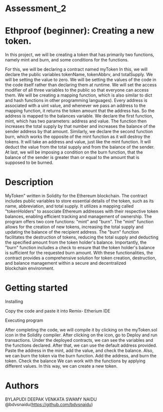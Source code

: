 # Assessment_2
# Ethproof (beginner): Creating a new token.

In this project, we will be creating a token that has primarily two functions, namely mint and burn, and some conditions for the functions.

For this, we will be declaring a contract named myToken In this, we will declare the public variables tokenName, tokenAbbrv, and totalSupply. We will be setting the value to zero. We will be setting the values of the code in the code itself rather than declaring them at runtime. We will set the access modifier of all three variables to the public so that everyone can access them. We will be creating a mapping function, which is also similar to dict and hash functions in other programming languages). Every address is associated with a uint value, and whenever we pass an address to the mapping function, it returns the token amount that the address has. So the address is mapped to the balances variable. We declare the first function, mint, which has two parameters: address and value. The function then increases the total supply by that number and increases the balance of the sender address by that amount. Similarly, we declare the second function burn, which works the opposite of the mint function as it will destroy the tokens. It will take an address and value, just like the mint function. It will deduct the value from the total supply and from the balance of the sender. At last, we will be imposing a condition on the burn function, that the balance of the sender is greater than or equal to the amount that is supposed to be burned. 

# Description

MyToken" written in Solidity for the Ethereum blockchain. The contract includes public variables to store essential details of the token, such as its name, abbreviation, and total supply. It utilizes a mapping called "tokenHolders" to associate Ethereum addresses with their respective token balances, enabling efficient tracking and management of ownership. The program offers two core functions: "mint" and "burn". The "mint" function allows for the creation of new tokens, increasing the total supply and updating the balance of the recipient address. The "burn" function facilitates the destruction of tokens, reducing the total supply and deducting the specified amount from the token holder's balance. Importantly, the "burn" function includes a check to ensure that the token holder's balance is sufficient for the requested burn amount. With these functionalities, the contract provides a comprehensive solution for token creation, destruction, and balance management within a secure and decentralized blockchain environment.


# Getting started

Installing

Copy the code and paste it into Remix- Etherium IDE

Executing program

After completing the code, we will compile it by clicking on the myToken.sol icon in the Solidity compiler. After clicking on the icon, go to Deploy and run transactions. Under the deployed contracts, we can see the variables and the functions declared. After that, we can use the default address provided. Paste the address in the mint, add the value, and check the balance. Also, we can burn the token via the burn function. Add the address, and burn the token. Check the balance  We can work with the functions by applying different values. In this way, we can create a new token.

# Authors
BYLAPUDI DEEPAK VENKATA SWAMY NAIDU
@bdvsnaidu(https://github.com/bdvsnaidu)
